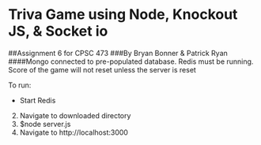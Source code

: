 # Triva Game using Node, Knockout JS, & Socket io
##Assignment 6 for CPSC 473
###By Bryan Bonner & Patrick Ryan
####Mongo connected to pre-populated database. Redis must be running.
Score of the game will not reset unless the server is reset

To run:
* Start Redis
2.  Navigate to downloaded directory
3. $node server.js
4. Navigate to http://localhost:3000
